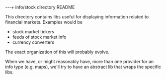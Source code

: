 ---+ info/stock directory README

This directory contains libs useful for displaying information
related to financial markets. Examples would be

 * stock market tickers
 * feeds of stock market info
 * currency converters
 
 The exact organization of this will probably evolve.
 
 When we have, or might reasonably have, more than one provider for
 an info type (e.g. maps), we'll try to have an abstract lib that wraps
 the specific libs.
  
 
 
 
 
 